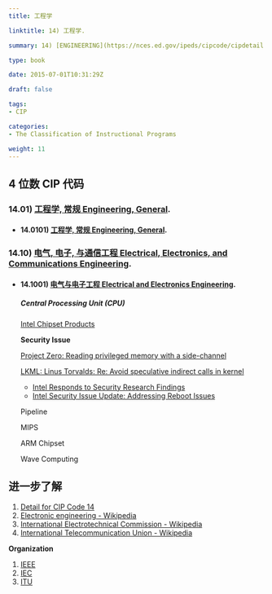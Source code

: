 ```yaml
---
title: 工程学

linktitle: 14) 工程学.

summary: 14) [ENGINEERING](https://nces.ed.gov/ipeds/cipcode/cipdetail.aspx?y=56&cip=14). 

type: book

date: 2015-07-01T10:31:29Z

draft: false

tags:
- CIP

categories:
- The Classification of Instructional Programs

weight: 11
---
```


## 4 位数 CIP 代码

### 14.01) [工程学, 常规 Engineering, General](https://nces.ed.gov/ipeds/cipcode/cipdetail.aspx?y=56&cip=14.01).

- #### 14.0101) [工程学, 常规 Engineering, General](https://nces.ed.gov/ipeds/cipcode/cipdetail.aspx?y=56&cip=14.0101).


### 14.10) [电气, 电子, 与通信工程 Electrical, Electronics, and Communications Engineering](https://nces.ed.gov/ipeds/cipcode/cipdetail.aspx?y=56&cip=14.10).

- #### 14.1001) [电气与电子工程 Electrical and Electronics Engineering](https://nces.ed.gov/ipeds/cipcode/cipdetail.aspx?y=56&cip=14.1001).

    ##### Central Processing Unit (CPU)
    
    [Intel Chipset Products](https://www.intel.com/content/www/us/en/products/chipsets.html)
    
    **Security Issue**
    
    [Project Zero: Reading privileged memory with a side-channel](https://googleprojectzero.blogspot.com/2018/01/reading-privileged-memory-with-side.html)
        
    [LKML: Linus Torvalds: Re: Avoid speculative indirect calls in kernel](https://lkml.org/lkml/2018/1/3/797)
        
    - [Intel Responds to Security Research Findings](https://newsroom.intel.com/news/intel-responds-to-security-research-findings/#gs.dl9pi8)
    - [Intel Security Issue Update: Addressing Reboot Issues](https://newsroom.intel.com/news/intel-security-issue-update-addressing-reboot-issues/#gs.dl694l)
        
    Pipeline
        
    MIPS
        
    ARM Chipset
    
    Wave Computing

## 进一步了解

1. [Detail for CIP Code 14](https://nces.ed.gov/ipeds/cipcode/cipdetail.aspx?y=56&cip=14)
1. [Electronic engineering - Wikipedia](https://en.wikipedia.org/wiki/Electronic_engineering)
1. [International Electrotechnical Commission - Wikipedia](https://en.wikipedia.org/wiki/International_Electrotechnical_Commission)
1. [International Telecommunication Union - Wikipedia](https://en.wikipedia.org/wiki/International_Telecommunication_Union)

**Organization**

1. [IEEE](https://www.ieee.org/)
1. [IEC](https://www.iec.ch/)
1. [ITU](https://www.itu.int/en/Pages/default.aspx)

